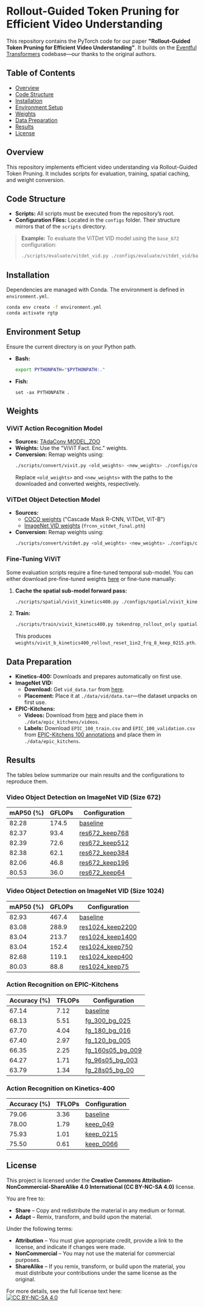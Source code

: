 # Rollout-Guided Token Pruning for Efficient Video Understanding

This repository contains the PyTorch code for our paper **"Rollout-Guided Token Pruning for Efficient Video Understanding"**. It builds on the [Eventful Transformers](https://github.com/WISION-Lab/eventful-transformer) codebase—our thanks to the original authors.

## Table of Contents

- [Overview](#overview)
- [Code Structure](#code-structure)
- [Installation](#installation)
- [Environment Setup](#environment-setup)
- [Weights](#weights)
- [Data Preparation](#data-preparation)
- [Results](#results)
- [License](#license)

## Overview

This repository implements efficient video understanding via Rollout-Guided Token Pruning. It includes scripts for evaluation, training, spatial caching, and weight conversion.

## Code Structure

- **Scripts:** All scripts must be executed from the repository’s root.
- **Configuration Files:** Located in the `configs` folder. Their structure mirrors that of the `scripts` directory.

> **Example:** To evaluate the ViTDet VID model using the `base_672` configuration:
> ```bash
> ./scripts/evaluate/vitdet_vid.py ./configs/evaluate/vitdet_vid/base_672.yml
> ```

## Installation

Dependencies are managed with Conda. The environment is defined in `environment.yml`.

```bash
conda env create -f environment.yml
conda activate rgtp
```

## Environment Setup

Ensure the current directory is on your Python path.

- **Bash:**
  ```bash
  export PYTHONPATH="$PYTHONPATH:."
  ```
- **Fish:**
  ```fish
  set -ax PYTHONPATH .
  ```

## Weights

### ViViT Action Recognition Model

- **Sources:** [TAdaConv MODEL_ZOO](https://github.com/alibaba-mmai-research/TAdaConv/blob/main/MODEL_ZOO.md)
- **Weights:** Use the "ViViT Fact. Enc." weights.
- **Conversion:** Remap weights using:
  ```bash
  ./scripts/convert/vivit.py <old_weights> <new_weights> ./configs/convert/vivit_b.txt
  ```
  Replace `<old_weights>` and `<new_weights>` with the paths to the downloaded and converted weights, respectively.

### ViTDet Object Detection Model

- **Sources:**
  - [COCO weights](https://github.com/facebookresearch/detectron2/tree/main/projects/ViTDet) ("Cascade Mask R-CNN, ViTDet, ViT-B")
  - [ImageNet VID weights](https://drive.google.com/drive/folders/1tNtIOYlCIlzb2d_fCsIbmjgIETd-xzW-) (`frcnn_vitdet_final.pth`)
- **Conversion:** Remap weights using:
  ```bash
  ./scripts/convert/vitdet.py <old_weights> <new_weights> ./configs/convert/vitdet_b.txt
  ```

### Fine-Tuning ViViT

Some evaluation scripts require a fine-tuned temporal sub-model. You can either download pre-fine-tuned weights [here](https://drive.google.com/drive/folders/1V7mYC5Lc4vdv26vnhs-ZOZgykmJfhHvX) or fine-tune manually:

1. **Cache the spatial sub-model forward pass:**
   ```bash
   ./scripts/spatial/vivit_kinetics400.py ./configs/spatial/vivit_kinetics400/rollout_reset_1in2_frq_8_keep_0215.yml
   ```
2. **Train:**
   ```bash
   ./scripts/train/vivit_kinetics400.py tokendrop_rollout_only spatial_cache_suffix=_rollout_reset_1in2_frq_8_keep_0215
   ```
   This produces `weights/vivit_b_kinetics400_rollout_reset_1in2_frq_8_keep_0215.pth`.

## Data Preparation

- **Kinetics-400:** Downloads and prepares automatically on first use.
- **ImageNet VID:**  
  - **Download:** Get `vid_data.tar` from [here](https://drive.google.com/drive/folders/1tNtIOYlCIlzb2d_fCsIbmjgIETd-xzW-).
  - **Placement:** Place it at `./data/vid/data.tar`—the dataset unpacks on first use.
- **EPIC-Kitchens:**
  - **Videos:** Download from [here](https://drive.google.com/drive/folders/1OKJpgSKR1QnWa2tMMafknLF-CpEaxDbY) and place them in `./data/epic_kitchens/videos`.
  - **Labels:** Download `EPIC_100_train.csv` and `EPIC_100_validation.csv` from [EPIC-Kitchens 100 annotations](https://github.com/epic-kitchens/epic-kitchens-100-annotations) and place them in `./data/epic_kitchens`.

## Results

The tables below summarize our main results and the configurations to reproduce them.

### Video Object Detection on ImageNet VID (Size 672)

| **mAP50 (%)** | **GFLOPs** | **Configuration** |
|---------------|------------|-------------------|
| 82.28         | 174.5      | [baseline](https://github.com/RGTPdyn/RGTP/blob/main/configs/evaluate/vitdet_vid/base_672.yml) |
| 82.37         | 93.4       | [res672_keep768](https://github.com/RGTPdyn/RGTP/blob/main/configs/evaluate/vitdet_vid/rollout_tokenwise_frq8_res672_keep768.yml) |
| 82.39         | 72.6       | [res672_keep512](https://github.com/RGTPdyn/RGTP/blob/main/configs/evaluate/vitdet_vid/rollout_tokenwise_frq8_res672_keep512.yml) |
| 82.38         | 62.1       | [res672_keep384](https://github.com/RGTPdyn/RGTP/blob/main/configs/evaluate/vitdet_vid/rollout_tokenwise_frq8_res672_keep384.yml) |
| 82.06         | 46.8       | [res672_keep196](https://github.com/RGTPdyn/RGTP/blob/main/configs/evaluate/vitdet_vid/rollout_tokenwise_frq8_res672_keep196.yml) |
| 80.53         | 36.0       | [res672_keep64](https://github.com/RGTPdyn/RGTP/blob/main/configs/evaluate/vitdet_vid/rollout_tokenwise_frq8_res672_keep64.yml) |

### Video Object Detection on ImageNet VID (Size 1024)

| **mAP50 (%)** | **GFLOPs** | **Configuration** |
|---------------|------------|-------------------|
| 82.93         | 467.4      | [baseline](https://github.com/RGTPdyn/RGTP/blob/main/configs/evaluate/vitdet_vid/base_1024.yml) |
| 83.08         | 288.9      | [res1024_keep2200](https://github.com/RGTPdyn/RGTP/blob/main/configs/evaluate/vitdet_vid/rollout_tokenwise_frq8_res1024_keep2200.yml) |
| 83.04         | 213.7      | [res1024_keep1400](https://github.com/RGTPdyn/RGTP/blob/main/configs/evaluate/vitdet_vid/rollout_tokenwise_frq8_res1024_keep1400.yml) |
| 83.04         | 152.4      | [res1024_keep750](https://github.com/RGTPdyn/RGTP/blob/main/configs/evaluate/vitdet_vid/rollout_tokenwise_frq8_res1024_keep750.yml) |
| 82.68         | 119.1      | [res1024_keep400](https://github.com/RGTPdyn/RGTP/blob/main/configs/evaluate/vitdet_vid/rollout_tokenwise_frq8_res1024_keep400.yml) |
| 80.03         | 88.8       | [res1024_keep75](https://github.com/RGTPdyn/RGTP/blob/main/configs/evaluate/vitdet_vid/rollout_tokenwise_frq8_res1024_keep75.yml) |

### Action Recognition on EPIC-Kitchens

| **Accuracy (%)** | **TFLOPs** | **Configuration** |
|------------------|------------|-------------------|
| 67.14            | 7.12       | [baseline](https://github.com/RGTPdyn/RGTP/blob/main/configs/evaluate/vivit_epic_kitchens/base.yml) |
| 68.13            | 5.51       | [fg_300_bg_025](https://github.com/RGTPdyn/RGTP/blob/main/configs/evaluate/vivit_epic_kitchens/rollout_reset_frq_4_w_offset_fg_300_bg_025_wo_ft.yml) |
| 67.70            | 4.04       | [fg_180_bg_016](https://github.com/RGTPdyn/RGTP/blob/main/configs/evaluate/vivit_epic_kitchens/rollout_reset_frq_4_w_offset_fg_180_bg_016.yml) |
| 67.40            | 2.97       | [fg_120_bg_005](https://github.com/RGTPdyn/RGTP/blob/main/configs/evaluate/vivit_epic_kitchens/rollout_reset_frq_4_w_offset_fg_120_bg_005_wo_ft.yml) |
| 66.35            | 2.25       | [fg_160s05_bg_009](https://github.com/RGTPdyn/RGTP/blob/main/configs/evaluate/vivit_epic_kitchens/rollout_reset_frq_4_w_offset_fg_160s05_bg_009.yml) |
| 64.27            | 1.71       | [fg_96s05_bg_003](https://github.com/RGTPdyn/RGTP/blob/main/configs/evaluate/vivit_epic_kitchens/rollout_reset_frq_4_w_offset_fg_96s05_bg_003_wo_ft.yml) |
| 63.79            | 1.34       | [fg_28s05_bg_00](https://github.com/RGTPdyn/RGTP/blob/main/configs/evaluate/vivit_epic_kitchens/rollout_reset_frq_4_w_offset_fg_28s05_bg_00.yml) |

### Action Recognition on Kinetics-400

| **Accuracy (%)** | **TFLOPs** | **Configuration** |
|------------------|------------|-------------------|
| 79.06            | 3.36       | [baseline](https://github.com/RGTPdyn/RGTP/blob/main/configs/evaluate/vivit_kinetics400/base.yml) |
| 78.00            | 1.79       | [keep_049](https://github.com/RGTPdyn/RGTP/blob/main/configs/evaluate/vivit_kinetics400/rollout_reset_1in2_frq_8_keep_049.yml) |
| 75.93            | 1.01       | [keep_0215](https://github.com/RGTPdyn/RGTP/blob/main/configs/evaluate/vivit_kinetics400/rollout_reset_1in2_frq_8_keep_0215.yml) |
| 75.50            | 0.61       | [keep_0066](https://github.com/RGTPdyn/RGTP/blob/main/configs/evaluate/vivit_kinetics400/rollout_reset_1in2_frq_8_keep_0066.yml) |

## License
This project is licensed under the **Creative Commons Attribution-NonCommercial-ShareAlike 4.0 International (CC BY-NC-SA 4.0)** license.

You are free to:
- **Share** – Copy and redistribute the material in any medium or format.
- **Adapt** – Remix, transform, and build upon the material.

Under the following terms:
- **Attribution** – You must give appropriate credit, provide a link to the license, and indicate if changes were made.
- **NonCommercial** – You may not use the material for commercial purposes.
- **ShareAlike** – If you remix, transform, or build upon the material, you must distribute your contributions under the same license as the original.

For more details, see the full license text here:  
[![CC BY-NC-SA 4.0](https://licensebuttons.net/l/by-nc-sa/4.0/88x31.png)](https://creativecommons.org/licenses/by-nc-sa/4.0/)


